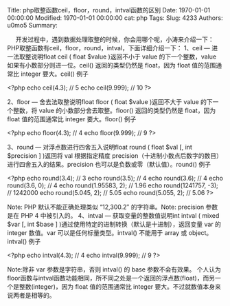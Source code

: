 Title: php取整函数ceil，floor，round，intval函数的区别
Date: 1970-01-01 00:00:00
Modified: 1970-01-01 00:00:00
cat: php
Tags: 
Slug: 4233
Authors: u0mo5 
Summary: 

  
 
开发过程中，遇到数据处理取整的时候，你会用哪个呢，小涛来介绍一下：PHP取整函数有ceil，floor，round，intval，下面详细介绍一下：
1、ceil — 进一法取整说明float ceil ( float $value )返回不小于 value 的下一个整数，value 如果有小数部分则进一位。ceil() 返回的类型仍然是 float，因为 float 值的范围通常比 integer 要大。ceil() 例子



&lt;?php
echo ceil(4.3); // 5
echo ceil(9.999); // 10
?&gt;






2、floor — 舍去法取整说明float floor ( float $value )返回不大于 value 的下一个整数，将 value 的小数部分舍去取整。floor() 返回的类型仍然是 float，因为 float 值的范围通常比 integer 要大。floor() 例子



&lt;?php
echo floor(4.3); // 4
echo floor(9.999); // 9
?&gt;






3、round — 对浮点数进行四舍五入说明float round ( float $val [, int $precision ] )返回将 val 根据指定精度 precision（十进制小数点后数字的数目）进行四舍五入的结果。precision 也可以是负数或零（默认值）。round() 例子



&lt;?php
echo round(3.4); // 3
echo round(3.5); // 4
echo round(3.6); // 4
echo round(3.6, 0); // 4
echo round(1.95583, 2); // 1.96
echo round(1241757, -3); // 1242000
echo round(5.045, 2); // 5.05
echo round(5.055, 2); // 5.06
?&gt;






Note: PHP 默认不能正确处理类似 “12,300.2″ 的字符串。Note: precision 参数是在 PHP 4 中被引入的。
4、intval — 获取变量的整数值说明int intval ( mixed $var [, int $base ] )通过使用特定的进制转换（默认是十进制），返回变量 var 的 integer 数值。var 可以是任何标量类型。intval() 不能用于 array 或 object。intval() 例子



&lt;?php
echo intval(4.3); // 4
echo intval(9.999); // 9
?&gt;






Note:除非 var 参数是字符串，否则 intval() 的 base 参数不会有效果。
个人认为floor函数与intval函数功能相同，所不同之处是一个返回的浮点数(float)，而另一个是整数(integer)，因为 float 值的范围通常比 integer 要大。不过就数值本身来说两者是相等的。
